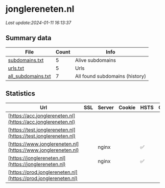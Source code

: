 # jonglereneten.nl
*Last update:2024-01-11 16:13:37*
## Summary data
| File       | Count | Info |
|------------|-------|------|
|[subdomains.txt](/data/jonglereneten/subdomains.txt)|5|Alive subdomains|
|[urls.txt](/data/jonglereneten/urls.txt)|5|Urls|
|[all_subdomains.txt](/data/jonglereneten/all_subdomains.txt)|7|All found subdomains (history)|
## Statistics
| Url | SSL | Server | Cookie | HSTS | CSP | XFO | XXP | RP | Tech |
|------------|-------|------|------|------|------|------|------|------|------|
|[https://acc.jonglereneten.nl](https://acc.jonglereneten.nl)| | | | | | | |:white_check_mark: | |Basic Nginx| |
|[https://test.jonglereneten.nl](https://test.jonglereneten.nl)| | | | | | | |:white_check_mark: | |Basic Nginx| |
|[https://www.jonglereneten.nl](https://www.jonglereneten.nl)| |nginx| |:white_check_mark: | |:white_check_mark: | |:white_check_mark: | |:white_check_mark: | |Bootstrap Drupal:10...| |
|[https://jonglereneten.nl](https://jonglereneten.nl)| |nginx| |:white_check_mark: | |:white_check_mark: | |:white_check_mark: | |:white_check_mark: | |HSTS Nginx| |
|[https://prod.jonglereneten.nl](https://prod.jonglereneten.nl)| | | | | | | |:white_check_mark: | |HSTS Nginx| |